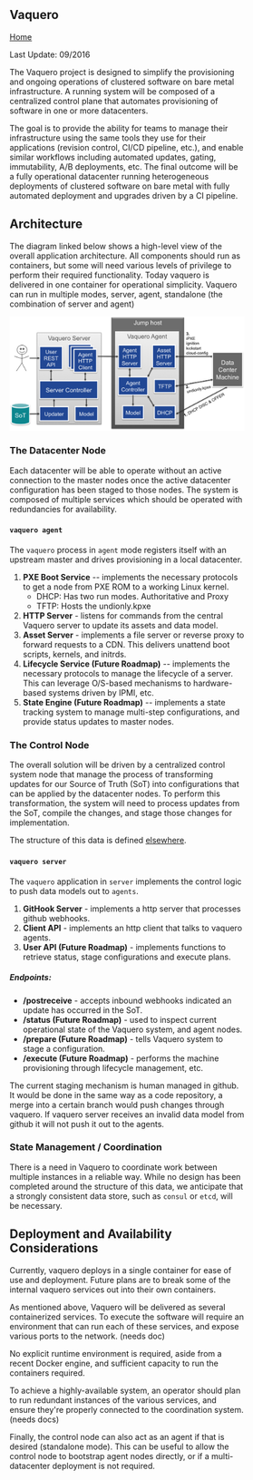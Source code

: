 <head>
            <meta charset="UTF-8">
            <!--[if IE]><meta http-equiv="X-UA-Compatible" content="IE=edge"><![endif]-->
            <meta name="viewport" content="width=device-width, initial-scale=1.0">
            <title>Vaquero Documentation</title>
            <link rel="stylesheet" type="text/css" href="../doc.css">
            <link rel="stylesheet" href="https://fonts.googleapis.com/css?family=Open+Sans:300,300italic,400,400italic,600,600italic%7CNoto+Serif:400,400italic,700,700italic%7CDroid+Sans+Mono:400">
            <style>
                .markdown-body {
                    box-sizing: border-box;
                    min-width: 200px;
                    max-width: 980px;
                    margin: 0 auto;
                    padding: 45px;
                }
            </style>
</head><article class="markdown-body">

# Vaquero
[Home](https://ciscocloud.github.io/vaquero-docs/)

Last Update: 09/2016

The Vaquero project is designed to simplify the provisioning and ongoing operations of clustered software on bare metal infrastructure. A running system will be composed of a centralized control plane that automates provisioning of software in one or more datacenters.

The goal is to provide the ability for teams to manage their infrastructure using the same tools they use for their applications (revision control, CI/CD pipeline, etc.), and enable similar workflows including automated updates, gating, immutability, A/B deployments, etc. The final outcome will be a fully operational datacenter running heterogeneous deployments of clustered software on bare metal with fully automated deployment and upgrades driven by a CI pipeline.

## Architecture

The diagram linked below shows a high-level view of the overall application architecture. All components should run as containers, but some will need various levels of privilege to perform their required functionality. Today vaquero is delivered in one container for operational simplicity. Vaquero can run in multiple modes, server, agent, standalone (the combination of server and agent)

![](https://raw.githubusercontent.com/CiscoCloud/vaquero-docs/docs-cleanup/docs/current/ppt-arch.png)

### The Datacenter Node

Each datacenter will be able to operate without an active connection to the master nodes once the active datacenter configuration has been staged to those nodes. The system is composed of multiple services which should be operated with redundancies for availability.

#### `vaquero agent`

The `vaquero` process in `agent` mode registers itself with an upstream master and drives provisioning in a local datacenter.

1. **PXE Boot Service** -- implements the necessary protocols to get a node from PXE ROM to a working Linux kernel.
    - DHCP: Has two run modes. Authoritative and Proxy
    - TFTP: Hosts the undionly.kpxe
2. **HTTP Server** - listens for commands from the central Vaquero server to update its assets and data model. 
3. **Asset Server** - implements a file server or reverse proxy to forward requests to a CDN. This delivers unattend boot scripts, kernels, and initrds.
4. **Lifecycle Service (Future Roadmap)** -- implements the necessary protocols to manage the lifecycle of a server. This can leverage O/S-based mechanisms to hardware-based systems driven by IPMI, etc.
5. **State Engine (Future Roadmap)** -- implements a state tracking system to manage multi-step configurations, and provide status updates to master nodes.

### The Control Node

The overall solution will be driven by a centralized control system node that manage the process of transforming updates for our Source of Truth (SoT) into configurations that can be applied by the datacenter nodes. To perform this transformation, the system will need to process updates from the SoT, compile the changes, and stage those changes for implementation.

The structure of this data is defined [elsewhere](https://ciscocloud.github.io/vaquero-docs/docs/current/data-model-howto.html).

#### `vaquero server`

The `vaquero` application in `server` implements the control logic to push data models out to `agents`.

1. **GitHook Server** - implements a http server that processes github webhooks.
2. **Client API** - implements an http client that talks to vaquero agents.
3. **User API (Future Roadmap)** - implements functions to retrieve status, stage configurations and execute plans.


##### Endpoints: 
* **/postreceive** - accepts inbound webhooks indicated an update has occurred in the SoT.
* **/status (Future Roadmap)** - used to inspect current operational state of the Vaquero system, and agent nodes.
* **/prepare (Future Roadmap)** - tells Vaquero system to stage a configuration.
* **/execute (Future Roadmap)** - performs the machine provisioning through lifecycle management, etc.

The current staging mechanism is human managed in github. It would be done in the same way as a code repository, a merge into a certain branch would push changes through vaquero. If vaquero server receives an invalid data model from github it will not push it out to the agents.

### State Management / Coordination

There is a need in Vaquero to coordinate work between multiple instances in a reliable way. While no design has been completed around the structure of this data, we anticipate that a strongly consistent data store, such as `consul` or `etcd`, will be necessary.

## Deployment and Availability Considerations

Currently, vaquero deploys in a single container for ease of use and deployment. Future plans are to break some of the internal vaquero services out into their own containers.

As mentioned above, Vaquero will be delivered as several containerized services. To execute the software will require an environment that can run each of these services, and expose various ports to the network. (needs doc)

No explicit runtime environment is required, aside from a recent Docker engine, and sufficient capacity to run the containers required.

To achieve a highly-available system, an operator should plan to run redundant instances of the various services, and ensure they're properly connected to the coordination system. (needs docs)

Finally, the control node can also act as an agent if that is desired (standalone mode). This can be useful to allow the control node to bootstrap agent nodes directly, or if a multi-datacenter deployment is not required.
